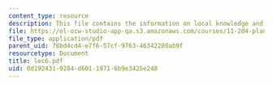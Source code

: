 ```yaml
---
content_type: resource
description: This file contains the information on local knowledge and PPGIS.
file: https://ol-ocw-studio-app-qa.s3.amazonaws.com/courses/11-204-planning-communications-and-digital-media-fall-2004/0d1924319284d60119716b9e3425e248_lec6.pdf
file_type: application/pdf
parent_uid: 78bd4cd4-e7f6-57cf-9763-46342289ab9f
resourcetype: Document
title: lec6.pdf
uid: 0d192431-9284-d601-1971-6b9e3425e248
---
```

